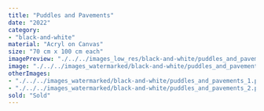 ```yaml
---
title: "Puddles and Pavements"
date: "2022"
category: 
- "black-and-white"
material: "Acryl on Canvas"
size: "70 cm x 100 cm each"
imagePreview: "./../../images_low_res/black-and-white/puddles_and_pavements.png"
image: "./../../images_watermarked/black-and-white/puddles_and_pavements.png"
otherImages:
- "./../../images_watermarked/black-and-white/puddles_and_pavements_1.png"
- "./../../images_watermarked/black-and-white/puddles_and_pavements_2.png"
sold: "Sold"
---
```

